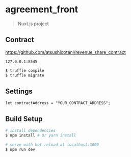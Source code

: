 # agreement_front

> Nuxt.js project

## Contract

https://github.com/atsushiootani/revenue_share_contract

`127.0.0.1:8545`

``` bash
$ truffle compile
$ truffle migrate
```

## Settings

``` index.vue
let contractAddress = "YOUR_CONTRACT_ADDRESS";
```

## Build Setup

``` bash
# install dependencies
$ npm install # Or yarn install

# serve with hot reload at localhost:3000
$ npm run dev

```


